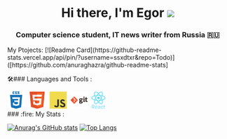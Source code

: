 <h1 align="center">Hi there, I'm Egor
<img src="https://github.com/blackcater/blackcater/raw/main/images/Hi.gif" height="32"/></h1>
<h3 align="center">Computer science student, IT news writer from Russia 🇷🇺</h3>
My Ptojects: 
<!-- (https://github.com/ssxdtxr/TodoReact))
-🏎Todo(ssxdtxr.github.io/TODO/)
-Flower Shop(ssxdtxr.github.io/FowerShop/)
-Belka(ssxdtxr.github.io/Belka/) -->
[![Readme Card](https://github-readme-stats.vercel.app/api/pin/?username=ssxdtxr&repo=Todo)]([https://github.com/anuraghazra/github-readme-stats]

:hammer_and_wrench:### Languages and Tools :
<div>
  <img src="https://github.com/devicons/devicon/blob/master/icons/css3/css3-plain-wordmark.svg"  title="CSS3" alt="CSS" width="40" height="40"/>&nbsp;
  <img src="https://github.com/devicons/devicon/blob/master/icons/html5/html5-original.svg" title="HTML5" alt="HTML" width="40" height="40"/>&nbsp;
  <img src="https://github.com/devicons/devicon/blob/master/icons/javascript/javascript-original.svg" title="JavaScript" alt="JavaScript" width="40" height="40"/>&nbsp;
  <img src="https://github.com/devicons/devicon/blob/master/icons/git/git-original-wordmark.svg" title="Git" **alt="Git" width="40" height="40"/>
  <img src="https://github.com/devicons/devicon/blob/master/icons/react/react-original-wordmark.svg" title="React" alt="React" width="40" height="40"/>&nbsp;
</div>
### :fire: My Stats :
  
  [![Anurag's GitHub stats](https://github-readme-stats.vercel.app/api?username=ssxdtxr)](https://github.com/anuraghazra/github-readme-stats)
  [![Top Langs](https://github-readme-stats.vercel.app/api/top-langs/?username=ssxdtxr)](https://github.com/anuraghazra/github-readme-stats)
